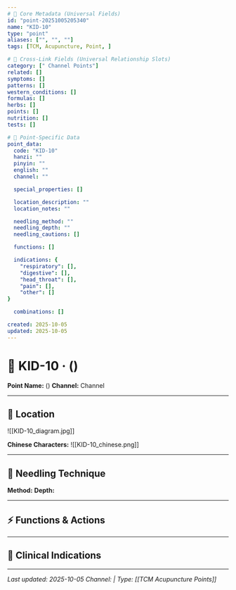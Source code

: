 ```yaml
---
# 🔹 Core Metadata (Universal Fields)
id: "point-20251005205340"
name: "KID-10"
type: "point"
aliases: ["", "", ""]
tags: [TCM, Acupuncture, Point, ]

# 🔹 Cross-Link Fields (Universal Relationship Slots)
category: [" Channel Points"]
related: []
symptoms: []
patterns: []
western_conditions: []
formulas: []
herbs: []
points: []
nutrition: []
tests: []

# 🔹 Point-Specific Data
point_data:
  code: "KID-10"
  hanzi: ""
  pinyin: ""
  english: ""
  channel: ""

  special_properties: []

  location_description: ""
  location_notes: ""

  needling_method: ""
  needling_depth: ""
  needling_cautions: []

  functions: []

  indications: {
    "respiratory": [],
    "digestive": [],
    "head_throat": [],
    "pain": [],
    "other": []
}

  combinations: []

created: 2025-10-05
updated: 2025-10-05
---
```


# 📍 KID-10 ·  ()

**Point Name:**  ()
**Channel:**  Channel

---

## 📍 Location



![[KID-10_diagram.jpg]]

**Chinese Characters:** ![[KID-10_chinese.png]]

---

## 🔧 Needling Technique

**Method:** 
**Depth:** 

---

## ⚡ Functions & Actions

---

## 🎯 Clinical Indications

---

*Last updated: 2025-10-05*
*Channel:  | Type: [[TCM Acupuncture Points]]*
